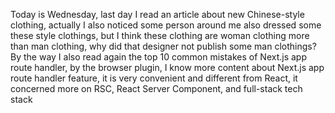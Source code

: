 Today is Wednesday, last day I read an article about new Chinese-style clothing, actually I also noticed some person around me also dressed some these style clothings, but I think these clothing are woman clothing more than man clothing, why did that designer not publish some man clothings? By the way I also read again the top 10 common mistakes of Next.js app route handler, by the browser plugin, I know more content about Next.js app route handler feature, it is very convenient and different from React, it concerned more on RSC, React Server Component, and full-stack tech stack
